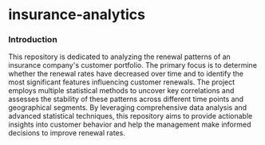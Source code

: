 # insurance-analytics

### Introduction

This repository is dedicated to analyzing the renewal patterns of an insurance company's customer portfolio. The primary focus is to determine whether the renewal rates have decreased over time and to identify the most significant features influencing customer renewals. The project employs multiple statistical methods to uncover key correlations and assesses the stability of these patterns across different time points and geographical segments. By leveraging comprehensive data analysis and advanced statistical techniques, this repository aims to provide actionable insights into customer behavior and help the management make informed decisions to improve renewal rates.
